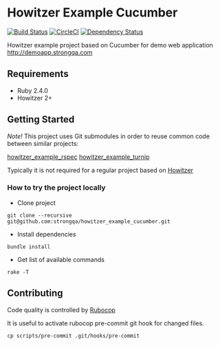 Howitzer Example Cucumber
=======================

[![Build Status](https://travis-ci.org/strongqa/howitzer_example_cucumber.svg?branch=master)][travis]
[![CircleCI](https://circleci.com/gh/strongqa/howitzer_example_cucumber.svg?style=svg&circle-token=e46a95ce08f0f19b93aee140f842ae845f696f01)](https://circleci.com/gh/strongqa/howitzer_example_cucumber)
[![Dependency Status](https://gemnasium.com/strongqa/howitzer_example_cucumber.png)][gemnasium]

[travis]: https://travis-ci.org/strongqa/howitzer_example_cucumber
[gemnasium]: https://gemnasium.com/strongqa/howitzer_example_cucumber

Howitzer example project based on Cucumber for demo web application http://demoapp.strongqa.com

## Requirements

- Ruby 2.4.0
- Howitzer 2+

## Getting Started

*Note!* This project uses Git submodules in order to reuse common code between similar projects:

[howitzer_example_rspec](https://github.com/strongqa/howitzer_example_rspec)
[howitzer_example_turnip](https://github.com/strongqa/howitzer_example_turnip)

Typically it is not required for a regular project based on [Howitzer](https://github.com/strongqa/howitzer)

### How to try the project locally

- Clone project

```
git clone --recursive git@github.com:strongqa/howitzer_example_cucumber.git
```

- Install dependencies

```
bundle install
```

- Get list of available commands

```
rake -T
```

## Contributing

Code quality is controlled by [Rubocop](https://github.com/bbatsov/rubocop)

It is useful to activate rubocop pre-commit git hook for changed files.

```
cp scripts/pre-commit .git/hooks/pre-commit
```
